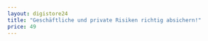 ```yaml
---
layout: digistore24
title: "Geschäftliche und private Risiken richtig absichern!"
price: 49
---
```


